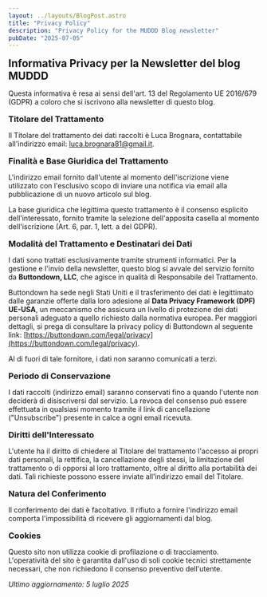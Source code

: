 ```yaml
---
layout: ../layouts/BlogPost.astro
title: "Privacy Policy"
description: "Privacy Policy for the MUDDD Blog newsletter"
pubDate: "2025-07-05"
---
```


## Informativa Privacy per la Newsletter del blog MUDDD

Questa informativa è resa ai sensi dell'art. 13 del Regolamento UE 2016/679 (GDPR) a coloro che si iscrivono alla newsletter di questo blog.

### Titolare del Trattamento

Il Titolare del trattamento dei dati raccolti è Luca Brognara, contattabile all'indirizzo email: luca.brognara81@gmail.it.

### Finalità e Base Giuridica del Trattamento

L'indirizzo email fornito dall'utente al momento dell'iscrizione viene utilizzato con l'esclusivo scopo di inviare una notifica via email alla pubblicazione di un nuovo articolo sul blog.

La base giuridica che legittima questo trattamento è il consenso esplicito dell'interessato, fornito tramite la selezione dell'apposita casella al momento dell'iscrizione (Art. 6, par. 1, lett. a del GDPR).

### Modalità del Trattamento e Destinatari dei Dati

I dati sono trattati esclusivamente tramite strumenti informatici. Per la gestione e l'invio della newsletter, questo blog si avvale del servizio fornito da **Buttondown, LLC**, che agisce in qualità di Responsabile del Trattamento.

Buttondown ha sede negli Stati Uniti e il trasferimento dei dati è legittimato dalle garanzie offerte dalla loro adesione al **Data Privacy Framework (DPF) UE-USA**, un meccanismo che assicura un livello di protezione dei dati personali adeguato a quello richiesto dalla normativa europea. Per maggiori dettagli, si prega di consultare la privacy policy di Buttondown al seguente link: [https://buttondown.com/legal/privacy](https://buttondown.com/legal/privacy).

Al di fuori di tale fornitore, i dati non saranno comunicati a terzi.

### Periodo di Conservazione

I dati raccolti (indirizzo email) saranno conservati fino a quando l'utente non deciderà di disiscriversi dal servizio. La revoca del consenso può essere effettuata in qualsiasi momento tramite il link di cancellazione ("Unsubscribe") presente in calce a ogni email ricevuta.

### Diritti dell'Interessato

L'utente ha il diritto di chiedere al Titolare del trattamento l'accesso ai propri dati personali, la rettifica, la cancellazione degli stessi, la limitazione del trattamento o di opporsi al loro trattamento, oltre al diritto alla portabilità dei dati. Tali richieste possono essere inviate all'indirizzo email del Titolare.

### Natura del Conferimento

Il conferimento dei dati è facoltativo. Il rifiuto a fornire l'indirizzo email comporta l'impossibilità di ricevere gli aggiornamenti dal blog.

### Cookies

Questo sito non utilizza cookie di profilazione o di tracciamento. L'operatività del sito è garantita dall'uso di soli cookie tecnici strettamente necessari, che non richiedono il consenso preventivo dell'utente.

_Ultimo aggiornamento: 5 luglio 2025_

<style>
  h2, h3 {
    margin: 1rem 0 0.5rem 0;
  }
</style>
